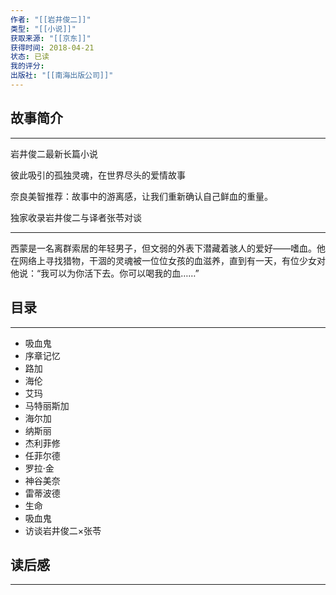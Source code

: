 ```yaml
---
作者: "[[岩井俊二]]"
类型: "[[小说]]"
获取来源: "[[京东]]"
获得时间: 2018-04-21
状态: 已读
我的评分: 
出版社: "[[南海出版公司]]"
---
```

## 故事简介
---
岩井俊二最新长篇小说

彼此吸引的孤独灵魂，在世界尽头的爱情故事

奈良美智推荐：故事中的游离感，让我们重新确认自己鲜血的重量。

独家收录岩井俊二与译者张苓对谈

----------------------------------------------------------------------------------------------

西蒙是一名离群索居的年轻男子，但文弱的外表下潜藏着骇人的爱好——嗜血。他在网络上寻找猎物，干涸的灵魂被一位位女孩的血滋养，直到有一天，有位少女对他说：“我可以为你活下去。你可以喝我的血……”
## 目录
---

- 吸血鬼  
- 序章记忆  
- 路加  
- 海伦  
- 艾玛  
- 马特丽斯加  
- 海尔加  
- 纳斯丽  
- 杰利菲修  
- 任菲尔德  
- 罗拉·金  
- 神谷美奈  
- 雷蒂波德  
- 生命  
- 吸血鬼  
- 访谈岩井俊二×张苓
## 读后感
---
